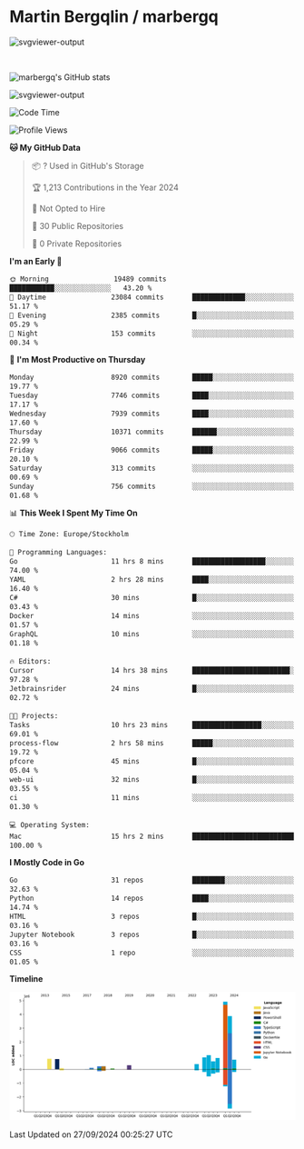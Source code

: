 # Martin Bergqlin / marbergq

![svgviewer-output](https://user-images.githubusercontent.com/2405410/206014777-22d41ecb-c24f-421d-b7d9-bba2cb5bb0de.svg)

<br>

<!--- [![Martin's Week](https://github-readme-stats.vercel.app/api/wakatime?username=marbergq&theme=dark)](https://github.com/anuraghazra/github-readme-stats) -->

![marbergq's GitHub stats](https://github-readme-stats.vercel.app/api?username=marbergq&count_private=true&show_icons=true)

![svgviewer-output](https://wakatime.com/badge/user/3f0a2069-6683-4e19-9a4a-7d21ea815067.svg)

<!--START_SECTION:waka-->
![Code Time](http://img.shields.io/badge/Code%20Time-4%2C411%20hrs%2055%20mins-blue)

![Profile Views](http://img.shields.io/badge/Profile%20Views-0-blue)

**🐱 My GitHub Data** 

> 📦 ? Used in GitHub's Storage 
 > 
> 🏆 1,213 Contributions in the Year 2024
 > 
> 🚫 Not Opted to Hire
 > 
> 📜 30 Public Repositories 
 > 
> 🔑 0 Private Repositories 
 > 
**I'm an Early 🐤** 

```text
🌞 Morning                19489 commits       ███████████░░░░░░░░░░░░░░   43.20 % 
🌆 Daytime                23084 commits       █████████████░░░░░░░░░░░░   51.17 % 
🌃 Evening                2385 commits        █░░░░░░░░░░░░░░░░░░░░░░░░   05.29 % 
🌙 Night                  153 commits         ░░░░░░░░░░░░░░░░░░░░░░░░░   00.34 % 
```
📅 **I'm Most Productive on Thursday** 

```text
Monday                   8920 commits        █████░░░░░░░░░░░░░░░░░░░░   19.77 % 
Tuesday                  7746 commits        ████░░░░░░░░░░░░░░░░░░░░░   17.17 % 
Wednesday                7939 commits        ████░░░░░░░░░░░░░░░░░░░░░   17.60 % 
Thursday                 10371 commits       ██████░░░░░░░░░░░░░░░░░░░   22.99 % 
Friday                   9066 commits        █████░░░░░░░░░░░░░░░░░░░░   20.10 % 
Saturday                 313 commits         ░░░░░░░░░░░░░░░░░░░░░░░░░   00.69 % 
Sunday                   756 commits         ░░░░░░░░░░░░░░░░░░░░░░░░░   01.68 % 
```


📊 **This Week I Spent My Time On** 

```text
🕑︎ Time Zone: Europe/Stockholm

💬 Programming Languages: 
Go                       11 hrs 8 mins       ██████████████████░░░░░░░   74.00 % 
YAML                     2 hrs 28 mins       ████░░░░░░░░░░░░░░░░░░░░░   16.40 % 
C#                       30 mins             █░░░░░░░░░░░░░░░░░░░░░░░░   03.43 % 
Docker                   14 mins             ░░░░░░░░░░░░░░░░░░░░░░░░░   01.57 % 
GraphQL                  10 mins             ░░░░░░░░░░░░░░░░░░░░░░░░░   01.18 % 

🔥 Editors: 
Cursor                   14 hrs 38 mins      ████████████████████████░   97.28 % 
Jetbrainsrider           24 mins             █░░░░░░░░░░░░░░░░░░░░░░░░   02.72 % 

🐱‍💻 Projects: 
Tasks                    10 hrs 23 mins      █████████████████░░░░░░░░   69.01 % 
process-flow             2 hrs 58 mins       █████░░░░░░░░░░░░░░░░░░░░   19.72 % 
pfcore                   45 mins             █░░░░░░░░░░░░░░░░░░░░░░░░   05.04 % 
web-ui                   32 mins             █░░░░░░░░░░░░░░░░░░░░░░░░   03.55 % 
ci                       11 mins             ░░░░░░░░░░░░░░░░░░░░░░░░░   01.30 % 

💻 Operating System: 
Mac                      15 hrs 2 mins       █████████████████████████   100.00 % 
```

**I Mostly Code in Go** 

```text
Go                       31 repos            ████████░░░░░░░░░░░░░░░░░   32.63 % 
Python                   14 repos            ████░░░░░░░░░░░░░░░░░░░░░   14.74 % 
HTML                     3 repos             █░░░░░░░░░░░░░░░░░░░░░░░░   03.16 % 
Jupyter Notebook         3 repos             █░░░░░░░░░░░░░░░░░░░░░░░░   03.16 % 
CSS                      1 repo              ░░░░░░░░░░░░░░░░░░░░░░░░░   01.05 % 
```



**Timeline**

![Lines of Code chart](https://raw.githubusercontent.com/marbergq/marbergq/main/assets/bar_graph.png)


 Last Updated on 27/09/2024 00:25:27 UTC
<!--END_SECTION:waka-->
